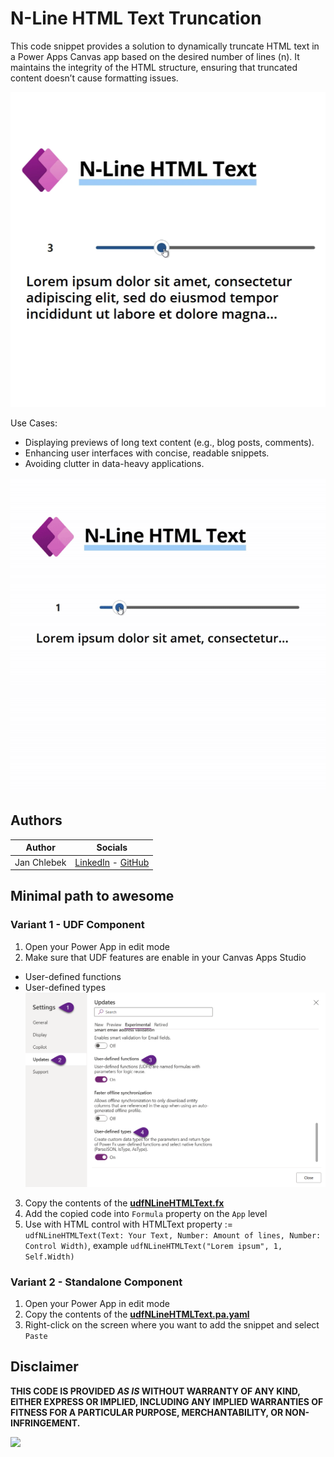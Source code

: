 # N-Line HTML Text Truncation

This code snippet provides a solution to dynamically truncate HTML text in a Power Apps Canvas app based on the desired number of lines (n). It maintains the integrity of the HTML structure, ensuring that truncated content doesn’t cause formatting issues.

![preview](./assets/n-line-html-demo.png)

Use Cases:
- Displaying previews of long text content (e.g., blog posts, comments).
- Enhancing user interfaces with concise, readable snippets.
- Avoiding clutter in data-heavy applications.

![preview](./assets/n-line-html-demo.gif)

## Authors

Author|Socials
--------|---------
Jan Chlebek | [LinkedIn](https://www.linkedin.com/in/jan-chlebek/) - [GitHub](https://github.com/jan-chlebek) 

## Minimal path to awesome

### Variant 1 - UDF Component

1. Open your Power App in edit mode
2. Make sure that UDF features are enable in your Canvas Apps Studio
- User-defined functions
- User-defined types 
![experimental-features](./assets/experimental-features.png)

3. Copy the contents of the **[udfNLineHTMLText.fx](./source/udfNLineHTMLText.fx)**
4. Add the copied code into `Formula` property on the `App` level
5. Use with HTML control with HTMLText property := `udfNLineHTMLText(Text: Your Text, Number: Amount of lines, Number: Control Width)`, example `udfNLineHTMLText("Lorem ipsum", 1, Self.Width)`

### Variant 2 - Standalone Component
1. Open your Power App in edit mode
2. Copy the contents of the **[udfNLineHTMLText.pa.yaml](./source/udfNLineHTMLText.pa.yaml)**
3. Right-click on the screen where you want to add the snippet and select `Paste`



## Disclaimer

**THIS CODE IS PROVIDED *AS IS* WITHOUT WARRANTY OF ANY KIND, EITHER EXPRESS OR IMPLIED, INCLUDING ANY IMPLIED WARRANTIES OF FITNESS FOR A PARTICULAR PURPOSE, MERCHANTABILITY, OR NON-INFRINGEMENT.**

<img src="https://m365-visitor-stats.azurewebsites.net/powerplatform-snippets/power-apps/n-line-html-text" aria-hidden="true" />
